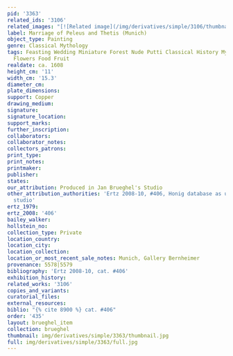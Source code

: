 ```yaml
---
pid: '3363'
related_ids: '3106'
related_images: "[![Related image](/img/derivatives/simple/3106/thumbnail.jpg)](/brughel/3106)"
label: Marriage of Peleus and Thetis (Munich)
object_type: Painting
genre: Classical Mythology
tags: Feasting Wedding Miniature Forest Nude Putti Classical History Mythological
  Flowers Food Fruit
realdate: ca. 1608
height_cm: '11'
width_cm: '15.3'
diameter_cm: 
plate_dimensions: 
support: Copper
drawing_medium: 
signature: 
signature_location: 
support_marks: 
further_inscription: 
collaborators: 
collaborator_notes: 
collectors_patrons: 
print_type: 
print_notes: 
printmaker: 
publisher: 
states: 
our_attribution: Produced in Jan Brueghel's Studio
other_attribution_authorities: 'Ertz 2008-10, #406, Honig database as uncertain, possibly
  studio'
ertz_1979: 
ertz_2008: '406'
bailey_walker: 
hollstein_no: 
collection_type: Private
location_country: 
location_city: 
location_collection: 
location_or_most_recent_sale_notes: Munich, Gallery Bernheimer
provenance: 5578|5579
bibliography: 'Ertz 2008-10, cat. #406'
exhibition_history: 
related_works: '3106'
copies_and_variants: 
curatorial_files: 
external_resources: 
biblio: "{% cite 8900 %} cat. #406"
order: '435'
layout: brueghel_item
collection: brueghel
thumbnail: img/derivatives/simple/3363/thumbnail.jpg
full: img/derivatives/simple/3363/full.jpg
---
```

